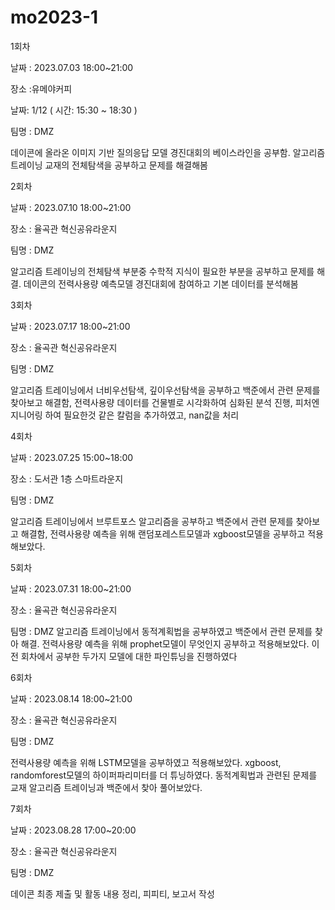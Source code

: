 # mo2023-1
1회차 

날짜 : 2023.07.03 18:00~21:00 

장소 :유메야커피

날짜: 1/12 ( 시간: 15:30 ~ 18:30 )

팀명 : DMZ

데이콘에 올라온 이미지 기반 질의응답 모델 경진대회의 베이스라인을 공부함. 알고리즘 트레이닝 교재의 전체탐색을 공부하고 문제를 해결해봄

2회차 

날짜 : 2023.07.10 18:00~21:00 

장소 : 율곡관 혁신공유라운지

팀명 : DMZ

알고리즘 트레이닝의 전체탐색 부분중 수학적 지식이 필요한 부분을 공부하고 문제를 해결. 데이콘의 전력사용량 예측모델 경진대회에 참여하고 기본 데이터를 분석해봄

3회차 

날짜 : 2023.07.17 18:00~21:00 

장소 : 율곡관 혁신공유라운지

팀명 : DMZ

알고리즘 트레이닝에서 너비우선탐색, 깊이우선탐색을 공부하고 백준에서 관련 문제를 찾아보고 해결함, 전력사용량 데이터를 건물별로 시각화하여 심화된 분석 진행, 피처엔지니어링 하여 필요한것 같은 칼럼을 추가하였고, nan값을 처리

4회차 

날짜 : 2023.07.25 15:00~18:00 

장소 : 도서관 1층 스마트라운지

팀명 : DMZ

알고리즘 트레이닝에서 브루트포스 알고리즘을 공부하고 백준에서 관련 문제를 찾아보고 해결함, 전력사용량 예측을 위해 랜덤포레스트모델과 xgboost모델을 공부하고 적용해보았다.

5회차 

날짜 : 2023.07.31 18:00~21:00 

장소 : 율곡관 혁신공유라운지

팀명 : DMZ
알고리즘 트레이닝에서 동적계획법을 공부하였고 백준에서 관련 문제를 찾아 해결. 전력사용량 예측을 위해 prophet모델이 무엇인지 공부하고 적용해보았다. 이전 회차에서 공부한 두가지 모델에 대한 파인튜닝을 진행하였다

6회차 

날짜 : 2023.08.14 18:00~21:00 

장소 : 율곡관 혁신공유라운지

팀명 : DMZ

전력사용량 예측을 위해 LSTM모델을 공부하였고 적용해보았다. xgboost, randomforest모델의 하이퍼파리미터를 더 튜닝하였다. 동적계획법과 관련된 문제를 교재 알고리즘 트레이닝과 백준에서 찾아 풀어보았다.

7회차 

날짜 : 2023.08.28 17:00~20:00 

장소 : 율곡관 혁신공유라운지

팀명 : DMZ

데이콘 최종 제출 및 활동 내용 정리, 피피티, 보고서 작성
